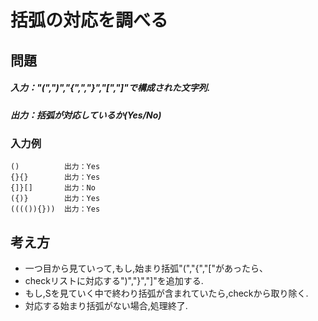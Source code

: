 # 括弧の対応を調べる
## 問題
##### 入力："(",")","{",","}","[","]"で構成された文字列.
#####  出力：括弧が対応しているか(Yes/No)
### 入力例
```shell
()          出力：Yes
{}{}        出力：Yes
{]}[]       出力：No
({)}        出力：Yes
(((()){}))  出力：Yes
```
## 考え方
- 一つ目から見ていって,もし,始まり括弧"(","{","["があったら、
- checkリストに対応する")","}","]"を追加する.
- もし,Sを見ていく中で終わり括弧が含まれていたら,checkから取り除く.
- 対応する始まり括弧がない場合,処理終了.